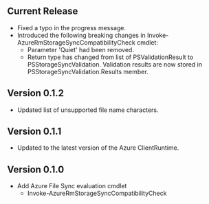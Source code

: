 <!--
    Please leave this section at the top of the change log.

    Changes for the current release should go under the section titled "Current Release", and should adhere to the following format:

    ## Current Release
    * Overview of change #1
        - Additional information about change #1
    * Overview of change #2
        - Additional information about change #2
        - Additional information about change #2
    * Overview of change #3
    * Overview of change #4
        - Additional information about change #4

    ## YYYY.MM.DD - Version X.Y.Z (Previous Release)
    * Overview of change #1
        - Additional information about change #1
-->

## Current Release
* Fixed a typo in the progress message.
* Introduced the following breaking changes in Invoke-AzureRmStorageSyncCompatibilityCheck cmdlet:
    - Parameter 'Quiet' had been removed.
    - Return type has changed from list of PSValidationResult to PSStorageSyncValidation. Validation results are now stored in PSStorageSyncValidation.Results member.

## Version 0.1.2
* Updated list of unsupported file name characters.

## Version 0.1.1
* Updated to the latest version of the Azure ClientRuntime.

## Version 0.1.0
* Add Azure File Sync evaluation cmdlet
    - Invoke-AzureRmStorageSyncCompatibilityCheck

